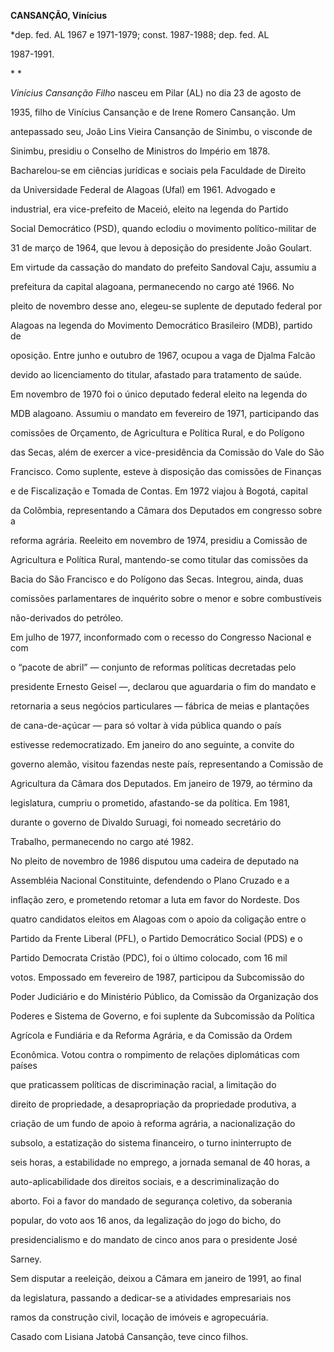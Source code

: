 **CANSANÇÃO, Vinícius**



\*dep. fed. AL 1967 e 1971-1979; const. 1987-1988; dep. fed. AL

1987-1991.



* *



*Vinícius Cansanção Filho* nasceu em Pilar (AL) no dia 23 de agosto de

1935, filho de Vinícius Cansanção e de Irene Romero Cansanção. Um

antepassado seu, João Lins Vieira Cansanção de Sinimbu, o visconde de

Sinimbu, presidiu o Conselho de Ministros do Império em 1878.



Bacharelou-se em ciências jurídicas e sociais pela Faculdade de Direito

da Universidade Federal de Alagoas (Ufal) em 1961. Advogado e

industrial, era vice-prefeito de Maceió, eleito na legenda do Partido

Social Democrático (PSD), quando eclodiu o movimento político-militar de

31 de março de 1964, que levou à deposição do presidente João Goulart.

Em virtude da cassação do mandato do prefeito Sandoval Caju, assumiu a

prefeitura da capital alagoana, permanecendo no cargo até 1966. No

pleito de novembro desse ano, elegeu-se suplente de deputado federal por

Alagoas na legenda do Movimento Democrático Brasileiro (MDB), partido de

oposição. Entre junho e outubro de 1967, ocupou a vaga de Djalma Falcão

devido ao licenciamento do titular, afastado para tratamento de saúde.



Em novembro de 1970 foi o único deputado federal eleito na legenda do

MDB alagoano. Assumiu o mandato em fevereiro de 1971, participando das

comissões de Orçamento, de Agricultura e Política Rural, e do Polígono

das Secas, além de exercer a vice-presidência da Comissão do Vale do São

Francisco. Como suplente, esteve à disposição das comissões de Finanças

e de Fiscalização e Tomada de Contas. Em 1972 viajou à Bogotá, capital

da Colômbia, representando a Câmara dos Deputados em congresso sobre a

reforma agrária. Reeleito em novembro de 1974, presidiu a Comissão de

Agricultura e Política Rural, mantendo-se como titular das comissões da

Bacia do São Francisco e do Polígono das Secas. Integrou, ainda, duas

comissões parlamentares de inquérito sobre o menor e sobre combustíveis

não-derivados do petróleo.



Em julho de 1977, inconformado com o recesso do Congresso Nacional e com

o “pacote de abril” — conjunto de reformas políticas decretadas pelo

presidente Ernesto Geisel —, declarou que aguardaria o fim do mandato e

retornaria a seus negócios particulares — fábrica de meias e plantações

de cana-de-açúcar — para só voltar à vida pública quando o país

estivesse redemocratizado. Em janeiro do ano seguinte, a convite do

governo alemão, visitou fazendas neste país, representando a Comissão de

Agricultura da Câmara dos Deputados. Em janeiro de 1979, ao término da

legislatura, cumpriu o prometido, afastando-se da política. Em 1981,

durante o governo de Divaldo Suruagi, foi nomeado secretário do

Trabalho, permanecendo no cargo até 1982.



No pleito de novembro de 1986 disputou uma cadeira de deputado na

Assembléia Nacional Constituinte, defendendo o Plano Cruzado e a

inflação zero, e prometendo retomar a luta em favor do Nordeste. Dos

quatro candidatos eleitos em Alagoas com o apoio da coligação entre o

Partido da Frente Liberal (PFL), o Partido Democrático Social (PDS) e o

Partido Democrata Cristão (PDC), foi o último colocado, com 16 mil

votos. Empossado em fevereiro de 1987, participou da Subcomissão do

Poder Judiciário e do Ministério Público, da Comissão da Organização dos

Poderes e Sistema de Governo, e foi suplente da Subcomissão da Política

Agrícola e Fundiária e da Reforma Agrária, e da Comissão da Ordem

Econômica. Votou contra o rompimento de relações diplomáticas com países

que praticassem políticas de discriminação racial, a limitação do

direito de propriedade, a desapropriação da propriedade produtiva, a

criação de um fundo de apoio à reforma agrária, a nacionalização do

subsolo, a estatização do sistema financeiro, o turno ininterrupto de

seis horas, a estabilidade no emprego, a jornada semanal de 40 horas, a

auto-aplicabilidade dos direitos sociais, e a descriminalização do

aborto. Foi a favor do mandado de segurança coletivo, da soberania

popular, do voto aos 16 anos, da legalização do jogo do bicho, do

presidencialismo e do mandato de cinco anos para o presidente José

Sarney.



Sem disputar a reeleição, deixou a Câmara em janeiro de 1991, ao final

da legislatura, passando a dedicar-se a atividades empresariais nos

ramos da construção civil, locação de imóveis e agropecuária.



Casado com Lisiana Jatobá Cansanção, teve cinco filhos.



 




